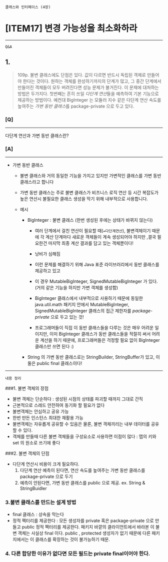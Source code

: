 `클래스와 인터페이스 (4장)`

# [ITEM17] 변경 가능성을 최소화하라


----
`Q&A`
## 1.
> 109p. 불변 클래스에도 단점은 있다. 값이 다르면 반드시 독립된 객체로 만들어야 한다는 것이다. 원하는 객체를 완성하기까지의 단계가 많고, 그 중간 단계에서 만들어진 객체들이 모두 버려진다면 성능 문제가 불거진다. 이 문제에 대처하는 방법은 두가지다.
> 첫번째는 흔히 쓰일 *다단계 연산*들을 예측하여 기본 기능으로 제공하는 방법이다.
> 예컨대 BigInteger 는 모듈러 지수 같은 다단계 연산 속도를 높여주는 *가변 동반 클래스*를 package-private 으로 두고 있다.


### [Q]
___
다단계 연산과 가변 동반 클래스란?

### [A]
___
* 가변 동반 클래스
  * 불변 클래스와 거의 동일한 기능을 가지고 있지만 가변적인 클래스를 가변 동반 클래스라고 합니다
  * 가변 동반 클래스는 주로 불변 클래스가 비즈니스 로직 연산 등 시간 복잡도가 높은 연산시 불필요한 클래스 생성을 막기 위해 내부적으로 사용합니다.

  * 예시
    * BigInteger : 불변 클래스 (한번 생성된 후에는 상태가 바뀌지 않는다)
      * 여러 단계에서 걸친 연산이 필요할 때(`=다단계연산`), 불변객체이기 때문에 각 계산 단계마다 새로운 객체들이 계속 생성되어야 하지만
    ,결국 필요한건 마지막 최종 계산 결과를 담고 있는 객체뿐이다!
      * 낭비가 심해짐
      
      * 이런 문제를 해결하기 위해 Java 표준 라이브러리에서 동반 클래스를 제공하고 있고
        
      * 이 경우  MutableBigInteger, SignedMutableBigInteger 가 있다. (거의 같은 기능을 하지만 가변 객체를 생성함)
      * BigInteger 클래스에서 내부적으로 사용하기 때문에 동일한 java.util.math 패키지 안에서 MutableBigInteger, SignedMutableBigInteger  클래스의 접근 제한자를 *package-private* 으로 두고 있는 것!
      
      * 프로그래머들이 직접 이 동반 클래스들을 다루는 것은 매우 어려운 일이지만, 이미 BigInteger 클래스가 동반 클래스들을 적절히 써서 어려운 계산을 하기 때문에, 프로그래머들은 걱정할 필요 없이 BigInteger 클래스만 쓰면 된다 :)

    * String 의 가변 동반 클래스로는 StringBuilder, StringBuffer가 있고, 이 둘은 public final 클래스이다!


___

`내용 정리`

###1. 불변 객체의 장점
  * 불변 객체는 단순하다 : 생성된 시점의 상태를 파괴할 때까지 그대로 간직 
  * 근본적으로 스레드 안전하여 동기화 할 필요가 없다
  * 불변객체는 안심하고 공유 가능
  * 한번 만든 인스턴스 최대한 재활용 가능
  * 불변객체는 자유롭게 공유할 수 있음은 물론, 불변 객체끼리는 내부 데이터를 공유할 수 있다.
  * 객체를 만들때 다른 불변 객체들을 구성요소로 사용하면 이점이 많다 : 맵의 키와 set 의 원소로 쓰기에 좋다

###2. 불변 객체의 단점
 * 다단계 연산시 비용이 크게 필요하다.
      1. 다단계 연산 예측이 된다면, 연산 속도를 높여주는 가변 동반 클래스를 package-private 으로 두기
      2. 예측이 안된다면, 가변 동반 클래스를 public 으로 제공. ex. String & StringBuidler

### 3.불변 클래스를 만드는 설계 방법
 * final 클래스 : 상속을 막는다
 * 정적 팩터리를 제공한다 : 모든 생성자를 private 혹은 package-private 으로 만들고 public 정적 팩터리를 제공한다. 패키지 바깥의 클라이언트에서 바라본 이 
불변 객체는 사실상 final 이다. public , protected 생성자가 없기 때문에 다른 패키지에서는 이 클래스를 확장하는 것이 불가능하기 때문.

### 4. 다른 합당한 이유가 없다면 모든 필드는 private final이어야 한다.